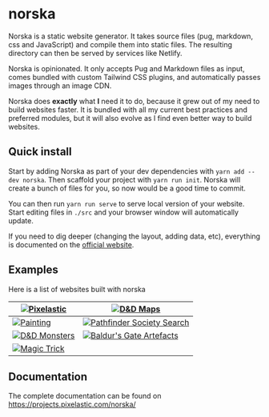 <!--
  This page was automatically generated.
  DO NOT EDIT IT MANUALLY.
  Instead, update .github/README.template.md
  and run aberlaas readme
-->

# norska

Norska is a static website generator. It takes source files (pug, markdown, css
and JavaScript) and compile them into static files. The resulting directory can
then be served by services like Netlify.

Norska is opinionated. It only accepts Pug and Markdown files as input, comes
bundled with custom Tailwind CSS plugins, and automatically passes images
through an image CDN.

Norska does **exactly** what **I** need it to do, because it grew out of my need
to build websites faster. It is bundled with all my current best practices and
preferred modules, but it will also evolve as I find even better way to build
websites.

## Quick install

Start by adding Norska as part of your dev dependencies with `yarn add --dev norska`. Then scaffold your project with `yarn run init`. Norska will create
a bunch of files for you, so now would be a good time to commit.

You can then run `yarn run serve` to serve local version of your website. Start
editing files in `./src` and your browser window will automatically update.

If you need to dig deeper (changing the layout, adding data, etc), everything is
documented on the [official website][1].

## Examples

Here is a list of websites built with norska

| [![Pixelastic][15]][14]  | [![D&D Maps][5]][4]                  |
| ------------------------ | ------------------------------------ |
| [![Painting][17]][16]    | [![Pathfinder Society Search][7]][6] |
| [![D&D Monsters][3]][2]  | [![Baldur's Gate Artefacts][11]][10] |
| [![Magic Trick][13]][12] |                                      |

[1]: https://projects.pixelastic.com/norska/
[2]: https://gamemaster.pixelastic.com/monsters/dnd/
[3]: https://res.cloudinary.com/pixelastic-monsters/image/fetch/f_auto,w_300/https://api.microlink.io/%3Fembed=screenshot.url&meta=false&screenshot=true&url=https%3A%2F%2Fgamemaster.pixelastic.com%2Fmonsters%2Fdnd&waitForTimeout=5000
[4]: https://gamemaster.pixelastic.com/maps/
[5]: https://images.weserv.nl/?url=https%3A%2F%2Fapi.microlink.io%2F%3Fembed%3Dscreenshot.url%26meta%3Dfalse%26screenshot%3Dtrue%26url%3Dhttps%253A%252F%252Fgamemaster.pixelastic.com%252Fmaps%252F%26waitForTimeout%3D5000&af&il&w=300
[6]: https://gamemaster.pixelastic.com/society/
[7]: https://images.weserv.nl/?url=https%3A%2F%2Fapi.microlink.io%2F%3Fembed%3Dscreenshot.url%26meta%3Dfalse%26screenshot%3Dtrue%26url%3Dhttps%253A%252F%252Fgamemaster.pixelastic.com%252Fsociety%252F%26waitForTimeout%3D5000&af&il&w=300
[10]: https://gamemaster.pixelastic.com/artefacts/
[11]: https://res.cloudinary.com/pixelastic-artefacts/image/fetch/f_auto,w_300/https://api.microlink.io/%3Fembed=screenshot.url&meta=false&screenshot=true&url=https%3A%2F%2Fgamemaster.pixelastic.com%2Fartefacts&waitForTimeout=5000
[12]: https://projects.pixelastic.com/magic/
[13]: https://images.weserv.nl/?url=https%3A%2F%2Fapi.microlink.io%2F%3Fembed%3Dscreenshot.url%26meta%3Dfalse%26screenshot%3Dtrue%26url%3Dhttps%253A%252F%252Fprojects.pixelastic.com%252Fmagic%252F%26waitForTimeout%3D5000&af&il&w=300
[14]: https://www.pixelastic.com/
[15]: https://images.weserv.nl/?url=https%3A%2F%2Fapi.microlink.io%2F%3Fembed%3Dscreenshot.url%26meta%3Dfalse%26screenshot%3Dtrue%26url%3Dhttps%253A%252F%252Fpixelastic.com%252F%26waitForTimeout%3D5000&af&il&w=300
[16]: https://painting.pixelastic.com/
[17]: https://images.weserv.nl?url=https%3A%2F%2Fapi.microlink.io%2F%3Fembed%3Dscreenshot.url%26meta%3Dfalse%26screenshot%3Dtrue%26url%3Dhttps%253A%252F%252Fpainting.pixelastic.com%26waitForTimeout%3D5000&af&il&w=300

## Documentation

The complete documentation can be found on https://projects.pixelastic.com/norska/